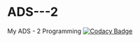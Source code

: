 # ADS---2
My ADS - 2 Programming
[![Codacy Badge](https://api.codacy.com/project/badge/Grade/d0d38b4708814c9f827f11302107f0fa)](https://www.codacy.com/app/MurthyVemuri/ADS---2?utm_source=github.com&amp;utm_medium=referral&amp;utm_content=MurthyVemuri/ADS---2&amp;utm_campaign=Badge_Grade)
